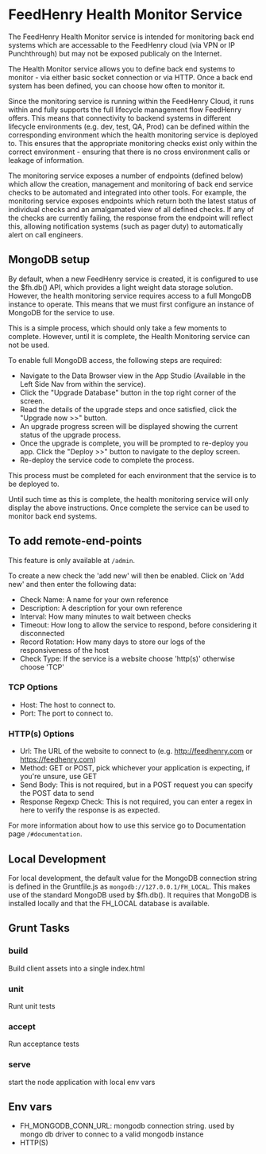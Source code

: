# FeedHenry Health Monitor Service

The FeedHenry Health Monitor service is intended for monitoring back end systems which are accessable to the FeedHenry cloud (via VPN or IP Punchthrough) but may not be exposed publicaly on the Internet.

The Health Monitor service allows you to define back end systems to monitor - via either basic socket connection or via HTTP. Once a back end system has been defined, you can choose how often to monitor it.

Since the monitoring service is running within the FeedHenry Cloud, it runs within and fully supports the full lifecycle management flow FeedHenry offers. This means that connectivity to backend systems in different lifecycle environments (e.g. dev, test, QA, Prod) can be defined within the corresponding environment which the health monitoring service is deployed to. This ensures that the appropriate monitoring checks exist only within the correct environment - ensuring that there is no cross environment calls or leakage of information.

The monitoring service exposes a number of endpoints (defined below) which allow the creation, management and monitoring of back end service checks to be automated and integrated into other tools. For example, the monitoring service exposes endpoints which return both the latest status of individual checks and an amalgamated view of all defined checks. If any of the checks are currently failing, the response from the endpoint will reflect this, allowing notification systems (such as pager duty) to automatically alert on call engineers.

## MongoDB setup

By default, when a new FeedHenry service is created, it is configured to use the $fh.db() API, which provides a light weight data storage solution. However, the health monitoring service requires access to a full MongoDB instance to operate. This means that we must first configure an instance of MongoDB for the service to use.

This is a simple process, which should only take a few moments to complete. However, until it is complete, the Health Monitoring service can not be used.

To enable full MongoDB access, the following steps are required:

 * Navigate to the Data Browser view in the App Studio (Available in the Left Side Nav from within the service).
 * Click the "Upgrade Database" button in the top right corner of the screen.
 * Read the details of the upgrade steps and once satisfied, click the "Upgrade now >>" button.
 * An upgrade progress screen will be displayed showing the current status of the upgrade process.
 * Once the upgrade is complete, you will be prompted to re-deploy you app. Click the "Deploy >>" button to navigate to the deploy screen.
 * Re-deploy the service code to complete the process.

This process must be completed for each environment that the service is to be deployed to.

Until such time as this is complete, the health monitoring service will only display the above instructions. Once complete the service can be used to monitor back end systems.

## To add remote-end-points

This feature is only available at `/admin`.

To create a new check the 'add new' will then be enabled. Click on 'Add new' and then enter the following data:

* Check Name: A name for your own reference
* Description: A description for your own reference
* Interval: How many minutes to wait between checks
* Timeout: How long to allow the service to respond, before considering it disconnected
* Record Rotation: How many days to store our logs of the responsiveness of the host
* Check Type: If the service is a website choose 'http(s)' otherwise choose 'TCP'

### TCP Options

* Host: The host to connect to.
* Port: The port to connect to.

### HTTP(s) Options

* Url: The URL of the website to connect to (e.g. http://feedhenry.com or https://feedhenry.com)
* Method: GET or POST, pick whichever your application is expecting, if you're unsure, use GET
* Send Body: This is not required, but in a POST request you can specify the POST data to send
* Response Regexp Check: This is not required, you can enter a regex in here to verify the response is as expected.

For more information about how to use this service go to Documentation page `/#documentation`. 

## Local Development
For local development, the default value for the MongoDB connection string is defined in the Gruntfile.js as `mongodb://127.0.0.1/FH_LOCAL`. This makes use of the standard MongoDB used by $fh.db(). It requires that MongoDB is installed locally and that the FH_LOCAL database is available.


## Grunt Tasks 

### build 
Build client assets into a single index.html

### unit
Runt unit tests 

### accept 
Run acceptance tests 

### serve 
start the node application with local env vars 

## Env vars 

* FH_MONGODB_CONN_URL: mongodb connection string. used by mongo db driver to connec to a valid mongodb instance 
* HTTP(S)
